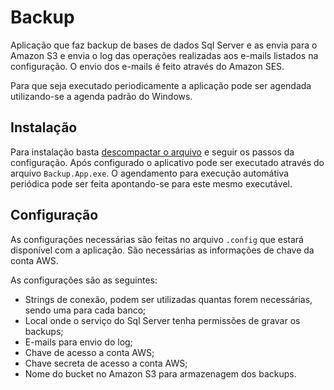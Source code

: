 ﻿Backup
======

Aplicação que faz backup de bases de dados Sql Server e as envia
para o Amazon S3 e envia o log das operações realizadas aos e-mails
listados na configuração. O envio dos e-mails é feito através do
Amazon SES.

Para que seja executado periodicamente a aplicação pode ser agendada
utilizando-se a agenda padrão do Windows.


Instalação
----------

Para instalação basta [descompactar o arquivo](https://github.com/downloads/hesenger/Backup/Backup.zip)
e seguir os passos da configuração. Após configurado o aplicativo
pode ser executado através do arquivo `Backup.App.exe`. O agendamento
para execução automátiva periódica pode ser feita apontando-se para
este mesmo executável.


Configuração
------------

As configurações necessárias são feitas no arquivo `.config` que estará
disponível com a aplicação. São necessárias as informações de chave da
conta AWS.

As configurações são as seguintes:
- Strings de conexão, podem ser utilizadas quantas forem necessárias,
sendo uma para cada banco;
- Local onde o serviço do Sql Server tenha permissões de gravar os backups;
- E-mails para envio do log;
- Chave de acesso a conta AWS;
- Chave secreta de acesso a conta AWS;
- Nome do bucket no Amazon S3 para armazenagem dos backups.
